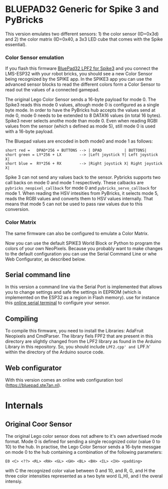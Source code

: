 # BLUEPAD32 Generic for Spike 3 and PyBricks

This version emulates two different sensors: 1) the color sensor (ID=0x3d) and 2) the color matrix (ID=0x40, a 3x3 LED cube that comes with the Spike essential).

### Color Sensor emulation
If you flash this firmware [BluePad32 LPF2 for Spike3](https://firmware.antonsmindstorms.com/) and you connect the LMS-ESP32 with your robot bricks, you should see a new Color Sensor being recognized by the SPIKE app.
In the SPIKE3 app you can use the advanced sensor blocks to read the different colors form a Color Sensor to read out the values of a connected gamepad.

The original Lego Color Sensor sends a 16-byte payload for mode 0. The Spike3 reads this mode 0 values, altough mode 0 is configured as a single byte mode. In order to have the PyBricks hub accepts the values send at mde 0, mode 0 needs to be extended to 8 DATA16 values (in total 16 bytes).  Spike3 never selects anothe  mode than mode 0. Even when reading RGBI values from the sensor (which s defined as mode 5), still mode 0 is used with a 16-byte payload. 

The Bluepad values are encoded in both mode0 and mode 1 as follows:
```
short red =   DPAD*256 + BUTTONS --> | DPAD          | BUTTONS|
short green = LY*256 + LX        --> |Left joystick Y| Left joystick X|
short blue =  RY*256 + RX        --> |Right joystick X| Right joystick X|
```

Spike 3 can not send any values back to the sensor. Pybricks supports two call backs on mode 0 and mode 1 respectively. These calbacks are  `pybricks_neopixel_callback` for mode 0 and `pybricks_servo_callback` for mode 1. When reading the HSV intesities from PyBricks, it selects mode 5, reads the RGBI values and converts them to HSV values internally. That means that mode 5 can not be used to pass raw values due to this conversion.



### Color Matrix 

The same firmware can also be configured to emulate a Color Matrix.

Now you can use the default SPIKE3 World Block or Python to program the colors of your own NeoPixels. Because you probably want to make changes to the default configuration you can use the Serial Command Line or whe Web Configurator, as described below.

## Serial command line

In this version a command line via the Serial Port is implemented that allows you to change settings and safe the settings in EEPROM (which is implememted on the ESP32 as a region in Flash memory).
use for instance this [online serial terminal](https://googlechromelabs.github.io/serial-terminal/) to configure your sensor.

## Compiling
To compile this firmware, you need to install the Libraries: AdaFruit Neopixels and CmdParser. The library fiels FPF2 that are present in this directory are slightly changed from the LPF2 library as found in the Arduino Library in this repository. So, you should include `LPF2.cpp' and `LPF.h' within the directory of the Arduino source code.

## Web configurator

With this version comes an online web configuration tool (https://bluepad.ste7an.nl).

# Internals
## Original Coor Sensor
The original Lego color sensor does not adhere to it's own advertised mode format. Mode 0 is defined for sending a single recognized color (value 0 to 10) to the hub. In practise, the Lego Color Sensor sends a 16-byte messgae on mode 0 to the hub containing a combination of the following parameters:

```
E0 <C> <??> <RL> <RH> <GL> <GH> <BL> <BH> <IL> <IH> <padding>
```

with C the recognized color value between 0 and 10, and R, G, and H the three color intensities represented as a two byte word (L,H), and I the overal intensiy. 
